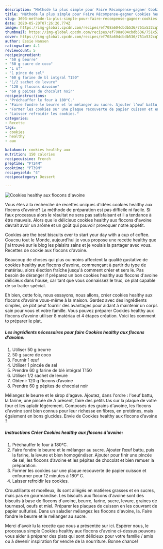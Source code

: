 ```yaml
---
description: "Méthode la plus simple pour Faire Récompense-gagner Cookies healthy aux flocons d&amp;#39;avoine"
title: "Méthode la plus simple pour Faire Récompense-gagner Cookies healthy aux flocons d&amp;#39;avoine"
slug: 3693-methode-la-plus-simple-pour-faire-recompense-gagner-cookies-healthy-aux-flocons-d-and-39-avoine
date: 2020-05-20T07:26:20.774Z
image: https://img-global.cpcdn.com/recipes/ef708a604cbdb536/751x532cq70/cookies-healthy-aux-flocons-davoine-photo-principale-de-la-recette.jpg
thumbnail: https://img-global.cpcdn.com/recipes/ef708a604cbdb536/751x532cq70/cookies-healthy-aux-flocons-davoine-photo-principale-de-la-recette.jpg
cover: https://img-global.cpcdn.com/recipes/ef708a604cbdb536/751x532cq70/cookies-healthy-aux-flocons-davoine-photo-principale-de-la-recette.jpg
author: Essie Hansen
ratingvalue: 4.1
reviewcount: 5
recipeingredient:
- "50 g beurre"
- "50 g sucre de coco"
- "1 uf"
- "1 pince de sel"
- "60 g farine de bl intgral T150"
- "1/2 sachet de levure"
- "120 g flocons davoine"
- "60 g ppites de chocolat noir"
recipeinstructions:
- "Préchauffer le four à 180°C."
- "Faire fondre le beurre et le mélanger au sucre. Ajouter l’œuf battu, puis la farine, la levure et bien homogénéiser. Ajouter pour finir une pincée de sel, les flocons d’avoine et les pépites de chocolat et bien remuer la préparation."
- "Former les cookies sur une plaque recouverte de papier cuisson et enfourner pour 12 minutes à 180° C."
- "Laisser refroidir les cookies."
categories:
- Recette
tags:
- cookies
- healthy
- aux

katakunci: cookies healthy aux 
nutrition: 150 calories
recipecuisine: French
preptime: "PT24M"
cooktime: "PT39M"
recipeyield: "4"
recipecategory: Dessert

---
```



![Cookies healthy aux flocons d&#39;avoine](https://img-global.cpcdn.com/recipes/ef708a604cbdb536/751x532cq70/cookies-healthy-aux-flocons-davoine-photo-principale-de-la-recette.jpg)

Vous êtes à la recherche de recettes uniques d'idées cookies healthy aux flocons d&#39;avoine? La méthode de préparation est pas difficile ni facile. Si faux processus alors le résultat ne sera pas satisfaisant et il a tendance à être mauvais. Alors que le délicieux cookies healthy aux flocons d&#39;avoine devrait avoir un arôme et un goût qui pouvoir provoquer notre appétit.

Cookies are the best biscuits ever to start your day with a cup of coffee. Coucou tout le Monde, aujourd&#39;hui je vous propose une recette healthy que j&#39;ai trouvé sur le blog les plaisirs sains et je voulais la partager avec vous. Recettes de cookie aux flocons d&#39;avoine.

Beaucoup de choses qui plus ou moins affectent la qualité gustative de cookies healthy aux flocons d&#39;avoine, commençant à partir du type de matériau, alors élection fraîche jusqu'à comment créer et sers le. Pas besoin de déranger if préparez un bon cookies healthy aux flocons d&#39;avoine délicieux dans house, car tant que vous connaissez le truc, ce plat capable de so traiter spécial.


Eh bien, cette fois, nous essayons, nous allons, créer cookies healthy aux flocons d&#39;avoine vous-même à la maison. Gardez avec des ingrédients simples, ce plat peut fournir des avantages pour aidant à maintenir un corps sain pour vous et votre famille. Vous pouvez préparer Cookies healthy aux flocons d&#39;avoine utiliser 8 matériau et 4 étapes création. Voici les comment to préparer le plat.

<!--inarticleads1-->

##### Les ingrédients nécessaires pour faire Cookies healthy aux flocons d&#39;avoine:

1. Utiliser 50 g beurre
1.  50 g sucre de coco
1. Fournir 1 œuf
1. Utiliser 1 pincée de sel
1. Prendre 60 g farine de blé intégral T150
1. Utiliser 1/2 sachet de levure
1. Obtenir 120 g flocons d’avoine
1. Prendre 60 g pépites de chocolat noir


Mélangez le beurre et le sirop d&#39;agave. Ajoutez, dans l&#39;ordre : l&#39;oeuf battu, la farine, une pincée de A présent, faire des petits tas sur la plaque de votre four et les aplatir légèrement. Composés des grains d&#39;avoine, les flocons d&#39;avoine sont bien connus pour leur richesse en fibres, en protéines, mais également en bons glucides. Envie de Cookies healthy aux flocons d&#39;avoine ? 

<!--inarticleads2-->

##### Instructions Créer Cookies healthy aux flocons d&#39;avoine:

1. Préchauffer le four à 180°C.
1. Faire fondre le beurre et le mélanger au sucre. Ajouter l’œuf battu, puis la farine, la levure et bien homogénéiser. Ajouter pour finir une pincée de sel, les flocons d’avoine et les pépites de chocolat et bien remuer la préparation.
1. Former les cookies sur une plaque recouverte de papier cuisson et enfourner pour 12 minutes à 180° C.
1. Laisser refroidir les cookies.


Croustillants et moelleux, ils sont allégés en matières grasses et en sucres, mais pas en gourmandise. Les biscuits aux flocons d&#39;avoine sont des biscuits à base de flocons d&#39;avoine, beurre, farine, sucre, levure, graines de tournesol, oeufs et miel. Préparer les plaques de cuisson en les couvrant de papier sulfurisé. Dans un saladier mélangez les flocons d&#39;avoine, la. Faire fondre le beurre et le mélanger au sucre. 


Merci d'avoir lu la recette que nous a présentée sur ici. Espérer nous, le processus simple Cookies healthy aux flocons d&#39;avoine ci-dessus pouvons vous aider à préparer des plats qui sont délicieux pour votre famille / amis ou à devenir inspiration for vendre de la nourriture. Bonne chance!

